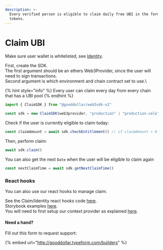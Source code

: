 ```yaml
---
description: >-
  Every verified person is eligible to claim daily free UBI in the form of G$
  tokens.
---
```


# Claim UBI

Make sure user wallet is whitelisted, see [Identity](../../for-developers/apis-and-sdks/identity-sybil-resistance.md).

First, create the SDK.\
The first argument should be an ethers Web3Provider, since the user will need to sign transactions.\
Second argument is which environment and chain contract set to use.\


{% hint style="info" %}
Every user can claim every day from every chain that has a UBI pool
{% endhint %}

```typescript
import { ClaimSDK } from "@gooddollar/web3sdk-v2"

const sdk = new ClaimSDK(web3provider, "production" | "production-celo")
```

Check if the user is currently eligible to claim today:

```typescript
const claimAmount = await sdk.checkEntitlement() // if claimAmount > 0 user can claim
```

Then, perform claim:

```typescript
await sdk.claim()
```

You can also get the next `Date` when the user will be eligible to claim again

```typescript
const nextClaimTime = await sdk.getNextClaimTime()
```

### React hooks

You can also use our react hooks to manage claim.

See the Claim/Identity react hooks code [here](https://github.com/GoodDollar/GoodWeb3-Mono/blob/master/packages/sdk-v2/src/sdk/claim/react.ts).\
Storybook examples [here](https://github.com/GoodDollar/GoodWeb3-Mono/tree/master/packages/sdk-v2/src/stories/claim).\
You will need to first setup our context provider as explained [here](../../for-developers/apis-and-sdks/react-hooks-setup.md).



#### Need a hand?

Fill out this form to request support:

{% embed url="http://gooddollar.typeform.com/builders" %}
